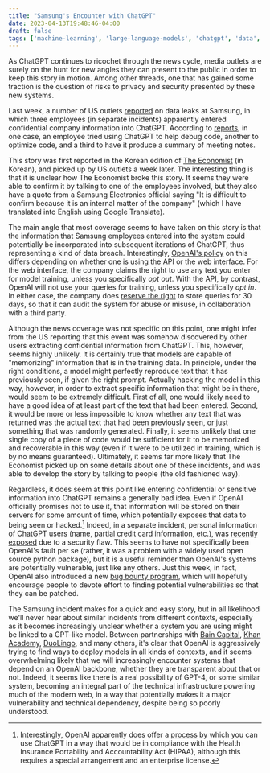 ```yaml
---
title: "Samsung's Encounter with ChatGPT"
date: 2023-04-13T19:48:46-04:00
draft: false
tags: ['machine-learning', 'large-language-models', 'chatgpt', 'data', 'privacy', 'security']
---
```




As ChatGPT continues to ricochet through the news cycle, media outlets are surely on the hunt for new angles they can present to the public in order to keep this story in motion. Among other threads, one that has gained some traction is the question of risks to privacy and security presented by these new systems.

Last week, a number of US outlets [reported](https://mashable.com/article/samsung-chatgpt-leak-details) on data leaks at Samsung, in which three employees (in separate incidents) apparently entered confidential company information into ChatGPT. According to [reports](https://www.engadget.com/three-samsung-employees-reportedly-leaked-sensitive-data-to-chatgpt-190221114.html), in one case, an employee tried using ChatGPT to help debug code, another to optimize code, and a third to have it produce a summary of meeting notes.

This story was first reported in the Korean edition of [The Economist](https://economist.co.kr/article/view/ecn202303300057?s=31) (in Korean), and picked up by US outlets a week later. The interesting thing is that it is unclear how The Economist broke this story. It seems they were able to confirm it by talking to one of the employees involved, but they also have a quote from a Samsung Electronics official saying "It is difficult to confirm because it is an internal matter of the company" (which I have translated into English using Google Translate).

The main angle that most coverage seems to have taken on this story is that the information that Samsung employees entered into the system could potentially be incorporated into subsequent iterations of ChatGPT, thus representing a kind of data breach. Interestingly, [OpenAI's policy](https://help.openai.com/en/articles/5722486-how-your-data-is-used-to-improve-model-performance) on this differs depending on whether one is using the API or the web interface. For the web interface, the company claims the right to use any text you enter for model training, unless you specifically *opt out*. With the API, by contrast, OpenAI will not use your queries for training, unless you specifically *opt in*. In either case, the company does [reserve the right](https://openai.com/policies/api-data-usage-policies) to store queries for 30 days, so that it can audit the system for abuse or misuse, in collaboration with a third party.

Although the news coverage was not specific on this point, one might infer from the US reporting that this event was somehow discovered by other users extracting confidential information from ChatGPT. This, however, seems highly unlikely. It is certainly true that models are capable of "memorizing" information that is in the training data. In principle, under the right conditions, a model might perfectly reproduce text that it has previously seen, if given the right prompt. Actually hacking the model in this way, however, in order to extract specific information that might be in there, would seem to be extremely difficult. First of all, one would likely need to have a good idea of at least part of the text that had been entered. Second, it would be more or less impossible to know whether any text that was returned was the actual text that had been previously seen, or just something that was randomly generated. Finally, it seems unlikely that one single copy of a piece of code would be sufficient for it to be memorized and recoverable in this way (even if it were to be utilized in training, which is by no means guaranteed). Ultimately, it seems far more likely that The Economist picked up on some details about one of these incidents, and was able to develop the story by talking to people (the old fashioned way).

Regardless, it does seem at this point like entering confidential or sensitive information into ChatGPT remains a generally bad idea. Even if OpenAI officially promises not to use it, that information will be stored on their servers for some amount of time, which potentially exposes that data to being seen or hacked.[^1] Indeed, in a separate incident, personal information of ChatGPT users (name, partial credit card information, etc.), was [recently exposed](https://thehackernews.com/2023/03/openai-reveals-redis-bug-behind-chatgpt.html) due to a security flaw. This seems to have not specifically been OpenAI's fault per se (rather, it was a problem with a widely used open source python package), but it is a useful reminder than OpenAI's systems are potentially vulnerable, just like any others. Just this week, in fact, OpenAI also introduced a new [bug bounty program](https://openai.com/blog/bug-bounty-program), which will hopefully encourage people to devote effort to finding potential vulnerabilities so that they can be patched.

The Samsung incident makes for a quick and easy story, but in all likelihood we'll never hear about similar incidents from different contexts, especially as it becomes increasingly unclear whether a system you are using might be linked to a GPT-like model. Between partnerships with [Bain Capital](https://twitter.com/gdb/status/1628122763847413760?lang=en), [Khan Academy](https://www.google.com/search?client=firefox-b-1-d&q=open+ai+khan+academy#ip=1), [DuoLingo](https://openai.com/customer-stories/duolingo), and many others, it's clear that OpenAI is aggressively trying to find ways to deploy models in all kinds of contexts, and it seems overwhelming likely that we will increasingly encounter systems that depend on an OpenAI backbone, whether they are transparent about that or not. Indeed, it seems like there is a real possibility of GPT-4, or some similar system, becoming an integral part of the technical infrastructure powering much of the modern web, in a way that potentially makes it a major vulnerability and technical dependency, despite being so poorly understood.


[^1]: Interestingly, OpenAI apparently does offer a [process](https://openai.com/policies/api-data-usage-policies) by which you can use ChatGPT in a way that would be in compliance with the Health Insurance Portability and Accountability Act (HIPAA), although this requires a special arrangement and an enterprise license.
